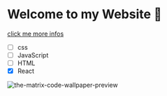 # Welcome to my Website 🎱

[click me more infos](https://google.com)

- [ ] css
- [ ] JavaScript
- [ ] HTML
- [x] React

![the-matrix-code-wallpaper-preview](https://github.com/RalfSmith69/First-Repo/assets/145017968/d3f016c4-25d9-4a1d-8614-6032981e146b)
